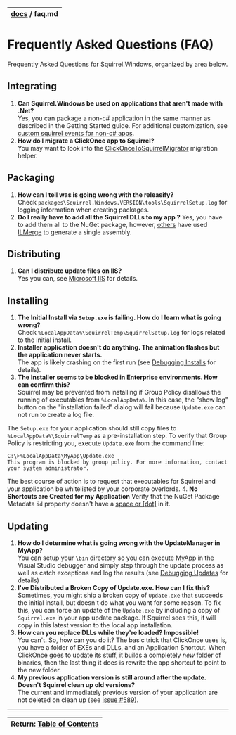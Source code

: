 | [docs](.) / faq.md |
|:---|

# Frequently Asked Questions (FAQ)

Frequently Asked Questions for Squirrel.Windows, organized by area below.

## Integrating

1. **Can Squirrel.Windows be used on applications that aren't made with .Net?**  
   Yes, you can package a non-c# application in the same manner as described in the Getting Started guide. For additional customization, see [custom squirrel events for non-c# apps](using/custom-squirrel-events-non-CS.md).  
1. **How do I migrate a ClickOnce app to Squirrel?**  
   You may want to look into the [ClickOnceToSquirrelMigrator](https://github.com/flagbug/ClickOnceToSquirrelMigrator) migration helper.

## Packaging

1. **How can I tell was is going wrong with the releasify?**  
   Check `packages\Squirrel.Windows.VERSION\tools\SquirrelSetup.log` for logging information when creating packages.
2. **Do I really have to add all the Squirrel DLLs to my app ?**
   Yes, you have to add them all to the NuGet package, however, [others](https://github.com/Squirrel/Squirrel.Windows/issues/531) have used [ILMerge](http://research.microsoft.com/en-us/people/mbarnett/ilmerge.aspx) to generate a single assembly.

## Distributing

1. **Can I distribute update files on IIS?**  
Yes you can, see [Microsoft IIS](using/microsoft-iis.md) for details.

## Installing

1. **The Initial Install via `Setup.exe` is failing. How do I learn what is going wrong?**  
   Check `%LocalAppData%\SquirrelTemp\SquirrelSetup.log` for logs related to the initial install.
1. **Installer application doesn't do anything. The animation flashes but the application never starts.**  
   The app is likely crashing on the first run (see [Debugging Installs](using/debugging-installs.md) for details).
2. **The Installer seems to be blocked in Enterprise environments. How can confirm this?**  
  Squirrel may be prevented from installing if Group Policy disallows the running of executables from `%LocalAppData%`. In this case, the "show log" button on the "installation failed" dialog will fail because `Update.exe` can not run to create a log file.  
  
  The `Setup.exe` for your application should still copy files to `%LocalAppData%\SquirrelTemp` as a pre-installation step. To verify that Group Policy is restricting you, execute `Update.exe` from the command line:

  ```
C:\>%LocalAppData\MyApp\Update.exe
This program is blocked by group policy. For more information, contact your system administrator.
  ```

  The best course of action is to request that executables for Squirrel and your application be whitelisted by your corporate overlords.
4. **No Shortcuts are Created for my Application**
   Verify that the NuGet Package Metadata `id` property doesn't have a [space or \[dot\]](https://github.com/Squirrel/Squirrel.Windows/issues/530) in it.


## Updating

1. **How do I determine what is going wrong with the UpdateManager in MyApp?**  
   You can setup your `\bin` directory so you can execute MyApp in the Visual Studio debugger and simply step through the update process as well as catch exceptions and log the results (see [Debugging Updates](using/debugging-updates.md) for details)
2. **I've Distributed a Broken Copy of Update.exe. How can I fix this?**  
   Sometimes, you might ship a broken copy of `Update.exe` that succeeds the initial install, but doesn't do what you want for some reason. To fix this, you can force an update of the `Update.exe` by including a copy of `Squirrel.exe` in your app update package. If Squirrel sees this, it will copy in this latest version to the local app installation.
3. **How can you replace DLLs while they're loaded? Impossible!**  
   You can't. So, how can you do it? The basic trick that ClickOnce uses is, you have a folder of EXEs and DLLs, and an Application Shortcut. When ClickOnce goes to update its stuff, it builds a completely *new* folder of binaries, then the last thing it does is rewrite the app shortcut to point to the new folder.
4. **My previous application version is still around after the update. Doesn't Squirrel clean up old versions?**  
   The current and immediately previous version of your application are not deleted on clean up (see [issue #589](https://github.com/Squirrel/Squirrel.Windows/issues/589)). 

---
| Return: [Table of Contents](readme.md) |
|:---|
